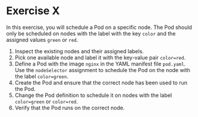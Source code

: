# Exercise X

In this exercise, you will schedule a Pod on a specific node. The Pod should only be scheduled on nodes with the label with the key `color` and the assigned values `green` or `red`.

1. Inspect the existing nodes and their assigned labels.
2. Pick one available node and label it with the key-value pair `color=red`.
3. Define a Pod with the image `nginx` in the YAML manifest file `pod.yaml`. Use the `nodeSelector` assignment to schedule the Pod on the node with the label `color=green`.
4. Create the Pod and ensure that the correct node has been used to run the Pod.
5. Change the Pod definition to schedule it on nodes with the label `color=green` or `color=red`.
6. Verify that the Pod runs on the correct node.